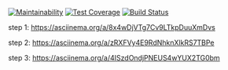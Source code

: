 [![Maintainability](https://api.codeclimate.com/v1/badges/8332fd0067c294821851/maintainability)](https://codeclimate.com/github/JuliaStrelkova/project-lvl2-s427/maintainability)
[![Test Coverage](https://api.codeclimate.com/v1/badges/8332fd0067c294821851/test_coverage)](https://codeclimate.com/github/JuliaStrelkova/project-lvl2-s427/test_coverage)
[![Build Status](https://travis-ci.org/JuliaStrelkova/project-lvl1-s252.svg?branch=master)](https://travis-ci.org/JuliaStrelkova/project-lvl2-s427)

step 1: https://asciinema.org/a/8x4wDjVTg7Cv9LTkpDuuXmDvs

step 2: https://asciinema.org/a/zRXFVy4E9RdNhknXlkRS7TBPe

step 3:  https://asciinema.org/a/4ISzdOndjPNEUS4wYUX2TG0bm
